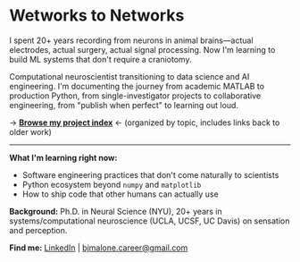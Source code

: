 # Wetworks to Networks

I spent 20+ years recording from neurons in animal brains—actual electrodes, actual surgery, actual signal processing. Now I'm learning to build ML systems that don't require a craniotomy.

Computational neuroscientist transitioning to data science and AI engineering. I'm documenting the journey from academic MATLAB to production Python, from single-investigator projects to collaborative engineering, from "publish when perfect" to learning out loud.

→ **[Browse my project index](https://gist.github.com/brianjmalone/6ac6b1cde1f44fa414aebc50b8e2ee77)** ← (organized by topic, includes links back to older work)

---

**What I'm learning right now:**
- Software engineering practices that don't come naturally to scientists
- Python ecosystem beyond `numpy` and `matplotlib`
- How to ship code that other humans can actually use

**Background:** Ph.D. in Neural Science (NYU), 20+ years in systems/computational neuroscience (UCLA, UCSF, UC Davis) on sensation and perception. 

**Find me:** [LinkedIn](your-linkedin) | bjmalone.career@gmail.com
